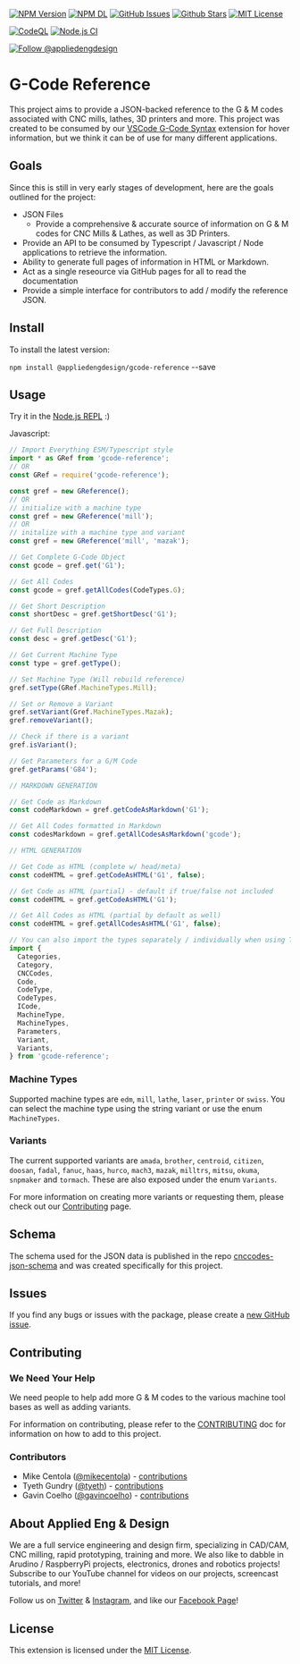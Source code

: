 [![NPM Version](https://badgen.net/npm/v/@appliedengdesign/gcode-reference)](https://www.npmjs.com/package/@appliedengdesign/gcode-reference) [![NPM DL](https://badgen.net/npm/dt/@appliedengdesign/gcode-reference)](https://www.npmjs.com/package/@appliedengdesign/gcode-reference) [![GitHub Issues](https://badgen.net/github/open-issues/appliedengdesign/gcode-reference)](https://github.com/appliedengdesign/gcode-reference/issues)
[![Github Stars](https://badgen.net/github/stars/appliedengdesign/gcode-reference)](https://github.com/appliedengdesign/gcode-reference) [![MIT License](https://badgen.net/badge/license/MIT)](https://opensource.org/licenses/MIT)

[![CodeQL](https://github.com/appliedengdesign/gcode-reference/actions/workflows/codeql.yml/badge.svg)](https://github.com/appliedengdesign/gcode-reference/actions/workflows/codeql.yml) [![Node.js CI](https://github.com/appliedengdesign/gcode-reference/actions/workflows/nodejs-ci.yml/badge.svg)](https://github.com/appliedengdesign/gcode-reference/actions/workflows/nodejs-ci.yml)

[![Follow @appliedengdesign](https://badgen.net/twitter/follow/appliedengdes)](https://twitter.com/appliedengdes)

# G-Code Reference

This project aims to provide a JSON-backed reference to the G & M codes associated with CNC mills, lathes, 3D printers and more. This project was created to be consumed by our [VSCode G-Code Syntax](https://github.com/appliedengdesign/vscode-gcode-syntax) extension for hover information, but we think it can be of use for many different applications.

## Goals

Since this is still in very early stages of development, here are the goals outlined for the project:

- JSON Files
  - Provide a comprehensive & accurate source of information on G & M codes for CNC Mills & Lathes, as well as 3D Printers.
- Provide an API to be consumed by Typescript / Javascript / Node applications to retrieve the information.
- Ability to generate full pages of information in HTML or Markdown.
- Act as a single reseource via GitHub pages for all to read the documentation
- Provide a simple interface for contributors to add / modify the reference JSON.

## Install

To install the latest version:

`npm install @appliedengdesign/gcode-reference` --save

## Usage

Try it in the [Node.js REPL](https://npm.runkit.com/%40appliedengdesign%2Fgcode-reference) :)

Javascript:

```javascript
// Import Everything ESM/Typescript style
import * as GRef from 'gcode-reference';
// OR
const GRef = require('gcode-reference');

const gref = new GReference();
// OR
// initialize with a machine type
const gref = new GReference('mill');
// OR
// initalize with a machine type and variant
const gref = new GReference('mill', 'mazak');

// Get Complete G-Code Object
const gcode = gref.get('G1');

// Get All Codes
const gcode = gref.getAllCodes(CodeTypes.G);

// Get Short Description
const shortDesc = gref.getShortDesc('G1');

// Get Full Description
const desc = gref.getDesc('G1');

// Get Current Machine Type
const type = gref.getType();

// Set Machine Type (Will rebuild reference)
gref.setType(GRef.MachineTypes.Mill);

// Set or Remove a Variant
gref.setVariant(Gref.MachineTypes.Mazak);
gref.removeVariant();

// Check if there is a variant
gref.isVariant();

// Get Parameters for a G/M Code
gref.getParams('G84');

// MARKDOWN GENERATION

// Get Code as Markdown
const codeMarkdown = gref.getCodeAsMarkdown('G1');

// Get All Codes formatted in Markdown
const codesMarkdown = gref.getAllCodesAsMarkdown('gcode');

// HTML GENERATION

// Get Code as HTML (complete w/ head/meta)
const codeHTML = gref.getCodeAsHTML('G1', false);

// Get Code as HTML (partial) - default if true/false not included
const codeHTML = gref.getCodeAsHTML('G1');

// Get All Codes as HTML (partial by default as well)
const codeHTML = gref.getAllCodesAsHTML('G1', false);

// You can also import the types separately / individually when using Typescript
import {
  Categories,
  Category,
  CNCCodes,
  Code,
  CodeType,
  CodeTypes,
  ICode,
  MachineType,
  MachineTypes,
  Parameters,
  Variant,
  Variants,
} from 'gcode-reference';
```

### Machine Types

Supported machine types are `edm`, `mill`, `lathe`, `laser`, `printer` or `swiss`. You can select the machine type using the string variant or use the enum `MachineTypes`.

### Variants

The current supported variants are `amada`, `brother`, `centroid`, `citizen`, `doosan`, `fadal`, `fanuc`, `haas`, `hurco`, `mach3`, `mazak`, `milltrs`, `mitsu`, `okuma`, `snpmaker` and `tormach`. These are also exposed under the enum `Variants`.

For more information on creating more variants or requesting them, please check out our [Contributing](CONTRIBUTING.md) page.

## Schema

The schema used for the JSON data is published in the repo [cnccodes-json-schema](https://github.com/appliedengdesign/cnccodes-json-schema) and was created specifically for this project.

## Issues

If you find any bugs or issues with the package, please create a [new GitHub issue](https://github.com/appliedengdesign/gcode-reference/issues).

## Contributing

### We Need Your Help

We need people to help add more G & M codes to the various machine tool bases as well as adding variants.

For information on contributing, please refer to the [CONTRIBUTING](https://github.com/appliedengdesign/gcode-reference/blob/master/CONTRIBUTING.md) doc for information on how to add to this project.

### Contributors

- Mike Centola ([@mikecentola](https://github.com/mikecentola)) - [contributions](https://github.com/appliedengdesign/gcode-reference/commits?author=mikecentola)
- Tyeth Gundry ([@tyeth](https://github.com/tyeth)) - [contributions](https://github.com/appliedengdesign/gcode-reference/commits?author=tyeth)
- Gavin Coelho ([@gavincoelho](https://github.com/gavincoelho)) - [contributions](https://github.com/appliedengdesign/gcode-reference/commits?author=gavincoelho)

## About Applied Eng & Design

We are a full service engineering and design firm, specializing in CAD/CAM, CNC milling, rapid prototyping, training and more. We also like to dabble in Arudino / RaspberryPi projects, electronics, drones and robotics projects! Subscribe to our YouTube channel for videos on our projects, screencast tutorials, and more!

Follow us on [Twitter](https://twitter.com/appliedengdes) & [Instagram](https://instagram.com/appliedengdes), and like our [Facebook Page](https://facebook.com/appliedengdesign)!

## License

This extension is licensed under the [MIT License](https://opensource.org/licenses/MIT).

